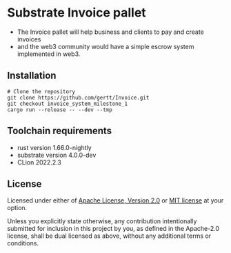 # Substrate Invoice pallet


- The Invoice pallet will help business and clients to pay and create invoices
- and the web3 community would have a simple escrow system implemented in web3.

## Installation

```
# Clone the repository
git clone https://github.com/gertt/Invoice.git
git checkout invoice_system_milestone_1 
cargo run --release -- --dev --tmp
```

## Toolchain requirements

- rust version 1.66.0-nightly 
- substrate version 4.0.0-dev
- CLion 2022.2.3


## License

Licensed under either of [Apache License, Version 2.0](LICENSE-APACHE)
or [MIT license](LICENSE-MIT) at your option.

Unless you explicitly state otherwise, any contribution intentionally submitted
for inclusion in this project by you, as defined in the Apache-2.0 license,
shall be dual licensed as above, without any additional terms or conditions.
